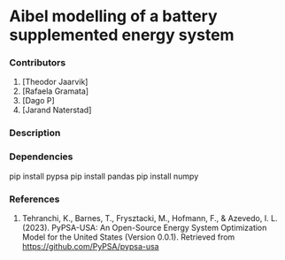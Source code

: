 # Aibel modelling of a battery supplemented energy system

### Contributors
1. [Theodor Jaarvik]
2. [Rafaela Gramata]
3. [Dago P]
4. [Jarand Naterstad]

### Description

### Dependencies

pip install pypsa
pip install pandas
pip install numpy

### References
1. Tehranchi, K., Barnes, T., Frysztacki, M., Hofmann, F., & Azevedo, I. L. (2023). PyPSA-USA: An Open-Source Energy System Optimization Model for the United States (Version 0.0.1). Retrieved from https://github.com/PyPSA/pypsa-usa